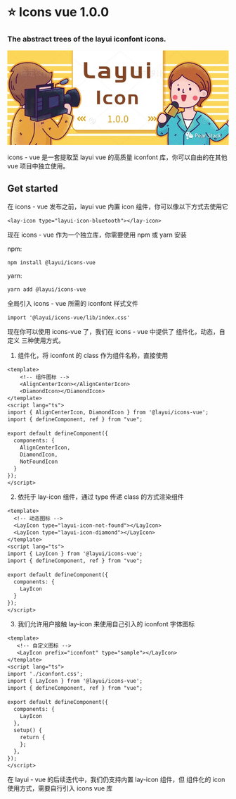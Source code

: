 # ⭐ Icons vue 1.0.0

### The abstract trees of the layui iconfont icons.


![输入图片说明](image.png)


icons - vue 是一套提取至 layui vue 的高质量 iconfont 库，你可以自由的在其他 vue 项目中独立使用。


## Get started

在 icons - vue 发布之前，layui vue 内置 icon 组件，你可以像以下方式去使用它


```
<lay-icon type="layui-icon-bluetooth"></lay-icon>
```

现在 icons - vue 作为一个独立库，你需要使用 npm 或 yarn 安装

npm:

```
npm install @layui/icons-vue
```

yarn:

```
yarn add @layui/icons-vue
```


全局引入 icons - vue 所需的 iconfont 样式文件

```
import '@layui/icons-vue/lib/index.css'
```

现在你可以使用 icons-vue 了，我们在 icons - vue 中提供了 组件化，动态，自定义 三种使用方式。


1. 组件化，将 iconfont 的 class 作为组件名称，直接使用

```
<template>
    <!-- 组件图标 -->
    <AlignCenterIcon></AlignCenterIcon>
    <DiamondIcon></DiamondIcon>
</template>
<script lang="ts">
import { AlignCenterIcon, DiamondIcon } from '@layui/icons-vue';
import { defineComponent, ref } from "vue";

export default defineComponent({
  components: {
    AlignCenterIcon,
    DiamondIcon,
    NotFoundIcon
  }
});
</script>
```

2. 依托于 lay-icon 组件，通过 type 传递 class 的方式渲染组件

```
<template>
  <!-- 动态图标 -->
  <LayIcon type="layui-icon-not-found"></LayIcon>
  <LayIcon type="layui-icon-diamond"></LayIcon>
</template>
<script lang="ts">
import { LayIcon } from '@layui/icons-vue';
import { defineComponent, ref } from "vue";

export default defineComponent({
  components: {
    LayIcon
  }
});
</script>
```

3. 我们允许用户接触 lay-icon 来使用自己引入的 iconfont 字体图标

```
<template>
   <!-- 自定义图标 -->
   <LayIcon prefix="iconfont" type="sample"></LayIcon>
</template>
<script lang="ts">
import './iconfont.css';
import { LayIcon } from '@layui/icons-vue';
import { defineComponent, ref } from "vue";

export default defineComponent({
  components: {
    LayIcon
  },
  setup() {
    return {
    };
  },
});
</script>
```

在 layui - vue 的后续迭代中，我们仍支持内置 lay-icon 组件，但 组件化的 icon 使用方式，需要自行引入 icons vue 库
